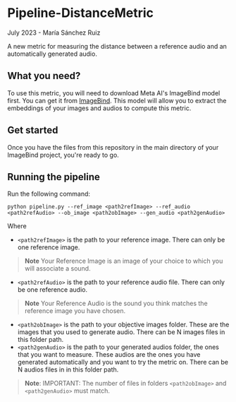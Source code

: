 # Pipeline-DistanceMetric
July 2023 - María Sánchez Ruiz



A new metric for measuring the distance between a reference audio and an automatically generated audio.



## What you need?
To use this metric, you will need to download Meta AI's ImageBind model first. You can get it from [ImageBind](https://github.com/facebookresearch/ImageBind). This model will allow you to extract the embeddings of your images and audios to compute this metric.


## Get started

Once you have the files from this repository in the main directory of your ImageBind project, you're ready to go.


## Running the pipeline

Run the following command:


```console
python pipeline.py --ref_image <path2refImage> --ref_audio <path2refAudio> --ob_image <path2obImage> --gen_audio <path2genAudio>
```
Where


- `<path2refImage>` is the path to your reference image. There can only be one reference image.
> __Note__ Your Reference Image is an image of your choice to which you will associate a sound.
- `<path2refAudio>` is the path to your reference audio file. There can only be one reference audio.
> __Note__ Your Reference Audio is the sound you think matches the reference image you have chosen.
- `<path2obImage>` is the path to your objective images folder. These are the images that you used to generate audio. There can be N images files in this folder path.
- `<path2genAudio>` is the path to your generated audios folder, the ones that you want to measure. These audios are the ones you have generated automatically and you want to try the metric on. There can be N audios files in in this folder path.

> **Note**: IMPORTANT: The number of files in folders `<path2obImage>` and `<path2genAudio>` must match.





